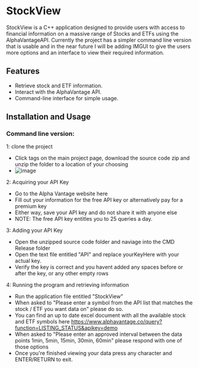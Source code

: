 # StockView
StockView is a C++ application designed to provide users with access to financial information on a massive range of Stocks and ETFs using the AlphaVantageAPI. Currently the project has a simpler command line version that is usable and in the near future I will be adding IMGUI to give the users more options and an interface to view their required information.

## Features

- Retrieve stock and ETF information.
- Interact with the AlphaVantage API.
- Command-line interface for simple usage.

## Installation and Usage

### Command line version:

1: clone the project
  - Click tags on the main project page, download the source code zip and unzip the folder to a location of your choosing
  - ![image](link)

2: Acquiring your API Key
  - Go to the Alpha Vantage website here
  - Fill out your information for the free API key or alternatively pay for a premium key
  - Either way, save your API key and do not share it with anyone else
  - NOTE: The free API key entitles you to 25 queries a day.

3: Adding your API Key
  - Open the unzipped source code folder and naviage into the CMD Release folder
  - Open the text file entitled "API" and replace yourKeyHere with your actual key.
  - Verify the key is correct and you havent added any spaces before or after the key, or any other empty rows

4: Running the program and retrieving information
  - Run the application file entitled "StockView"
  - When asked to "Please enter a symbol from the API list that matches the stock / ETF you want data on" please do so.
  - You can find an up to date excel document with all the available stock and ETF symbols here https://www.alphavantage.co/query?function=LISTING_STATUS&apikey=demo
  - When asked to "Please enter an approved interval between the data points 1min, 5min, 15min, 30min, 60min" please respond with one of those options
  - Once you're finished viewing your data press any character and ENTER/RETURN to exit.

